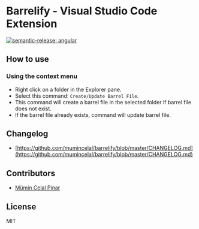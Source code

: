 # Barrelify - Visual Studio Code Extension

[![semantic-release: angular](https://img.shields.io/badge/semantic--release-angular-red?logo=semantic-release)](https://github.com/semantic-release/semantic-release)

## How to use

### Using the context menu

- Right click on a folder in the Explorer pane.
- Select this command: `Create/Update Barrel File`.
- This command will create a barrel file in the selected folder if barrel file does not exist.
- If the barrel file already exists, command will update barrel file.

<!-- ### Using the command palette -->

<!-- - Bring up the command palette, and select `Barrelify: ".
- Select one of the commands mentioned below.
- Press [Enter] to confirm, or [Escape] to cancel. -->

## Changelog

- [https://github.com/mumincelal/barrelify/blob/master/CHANGELOG.md](https://github.com/mumincelal/barrelify/blob/master/CHANGELOG.md)

## Contributors

- [Mümin Celal Pinar](https://github.com/mumincelal)

## License

MIT
